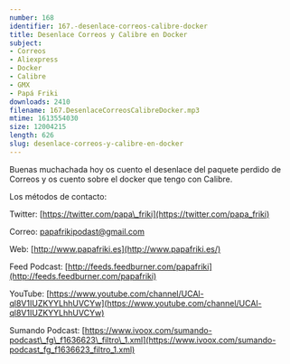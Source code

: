 ```yaml
---
number: 168
identifier: 167.-desenlace-correos-calibre-docker
title: Desenlace Correos y Calibre en Docker
subject:
- Correos
- Aliexpress
- Docker
- Calibre
- GMX
- Papá Friki
downloads: 2410
filename: 167.DesenlaceCorreosCalibreDocker.mp3
mtime: 1613554030
size: 12004215
length: 626
slug: desenlace-correos-y-calibre-en-docker
---
```

Buenas muchachada hoy os cuento el desenlace del paquete perdido de Correos y os cuento sobre el docker que tengo con Calibre.  

Los métodos de contacto:  

Twitter: [https://twitter.com/papa\_friki](https://twitter.com/papa_friki)

Correo: [papafrikipodast@gmail.com](https://archive.org/details/papafrikipodast@gmail.com)

Web: [http://www.papafriki.es](http://www.papafriki.es/)

Feed Podcast: [http://feeds.feedburner.com/papafriki](http://feeds.feedburner.com/papafriki)

YouTube: [https://www.youtube.com/channel/UCAl-ql8V1IUZKYYLhhUVCYw](https://www.youtube.com/channel/UCAl-ql8V1IUZKYYLhhUVCYw)  

Sumando Podcast: [https://www.ivoox.com/sumando-podcast\_fg\_f1636623\_filtro\_1.xml](https://www.ivoox.com/sumando-podcast_fg_f1636623_filtro_1.xml)